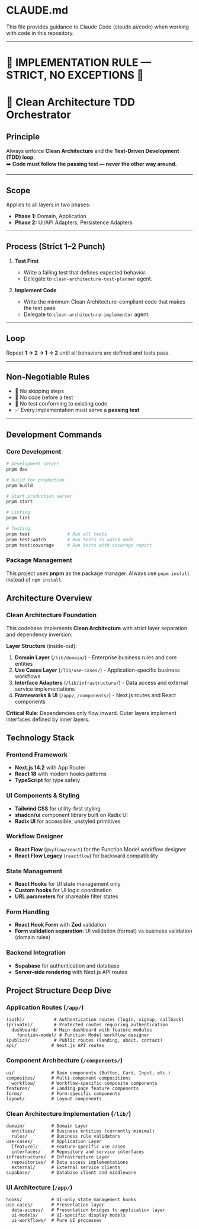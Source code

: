 # CLAUDE.md

This file provides guidance to Claude Code (claude.ai/code) when working with code in this repository.

---

# 🚨 IMPLEMENTATION RULE — STRICT, NO EXCEPTIONS 🚨

# 🧩 Clean Architecture TDD Orchestrator

## Principle
Always enforce **Clean Architecture** and the **Test-Driven Development (TDD) loop**.  
➡️ **Code must follow the passing test — never the other way around.**

---

## Scope
Applies to all layers in two phases:

- **Phase 1:** Domain, Application  
- **Phase 2:** UI/API Adapters, Persistence Adapters  

---

## Process (Strict 1–2 Punch)

1. **Test First**  
   - Write a failing test that defines expected behavior.  
   - Delegate to `clean-architecture-test-planner` agent.  

2. **Implement Code**  
   - Write the minimum Clean Architecture–compliant code that makes the test pass.  
   - Delegate to `clean-architecture-implementor` agent.  

---

## Loop
Repeat **1 → 2 → 1 → 2** until all behaviors are defined and tests pass.

---

## Non-Negotiable Rules
- 🚫 No skipping steps  
- 🚫 No code before a test  
- 🚫 No test conforming to existing code  
- ✅ Every implementation must serve a **passing test**  

---


## Development Commands

### Core Development
```bash
# Development server
pnpm dev

# Build for production
pnpm build

# Start production server
pnpm start

# Linting
pnpm lint

# Testing
pnpm test              # Run all tests
pnpm test:watch        # Run tests in watch mode
pnpm test:coverage     # Run tests with coverage report
```

### Package Management
This project uses **pnpm** as the package manager. Always use `pnpm install` instead of `npm install`.

## Architecture Overview

### Clean Architecture Foundation
This codebase implements **Clean Architecture** with strict layer separation and dependency inversion:

**Layer Structure** (inside-out):
1. **Domain Layer** (`/lib/domain/`) - Enterprise business rules and core entities
2. **Use Cases Layer** (`/lib/use-cases/`) - Application-specific business workflows  
3. **Interface Adapters** (`/lib/infrastructure/`) - Data access and external service implementations
4. **Frameworks & UI** (`/app/`, `/components/`) - Next.js routes and React components

**Critical Rule**: Dependencies only flow inward. Outer layers implement interfaces defined by inner layers.

## Technology Stack

### Frontend Framework
- **Next.js 14.2** with App Router
- **React 18** with modern hooks patterns
- **TypeScript** for type safety

### UI Components & Styling  
- **Tailwind CSS** for utility-first styling
- **shadcn/ui** component library built on Radix UI
- **Radix UI** for accessible, unstyled primitives

### Workflow Designer
- **React Flow** (`@xyflow/react`) for the Function Model workflow designer
- **React Flow Legacy** (`reactflow`) for backward compatibility

### State Management
- **React Hooks** for UI state management only
- **Custom hooks** for UI logic coordination
- **URL parameters** for shareable filter states

### Form Handling
- **React Hook Form** with **Zod** validation
- **Form validation separation**: UI validation (format) vs business validation (domain rules)

### Backend Integration
- **Supabase** for authentication and database
- **Server-side rendering** with Next.js API routes

## Project Structure Deep Dive

### Application Routes (`/app/`)
```
(auth)/           # Authentication routes (login, signup, callback)
(private)/        # Protected routes requiring authentication
  dashboard/      # Main dashboard with feature modules
    function-model/ # Function Model workflow designer
(public)/         # Public routes (landing, about, contact)
api/             # Next.js API routes
```

### Component Architecture (`/components/`)
```
ui/              # Base components (Button, Card, Input, etc.)
composites/      # Multi-component compositions
  workflow/      # Workflow-specific composite components
features/        # Landing page feature components
forms/           # Form-specific components
layout/          # Layout components
```

### Clean Architecture Implementation (`/lib/`)
```
domain/          # Domain Layer
  entities/      # Business entities (currently minimal)
  rules/         # Business rule validators
use-cases/       # Application Layer
  [feature]/     # Feature-specific use cases
  interfaces/    # Repository and service interfaces
infrastructure/  # Infrastructure Layer
  repositories/  # Data access implementations
  external/      # External service clients
supabase/        # Database client and middleware
```

### UI Architecture (`/app/`)
```
hooks/           # UI-only state management hooks
use-cases/       # Presentation layer
  data-access/   # Presentation bridges to application layer
  ui-models/     # UI-specific display models
  ui-workflows/  # Pure UI processes
```
